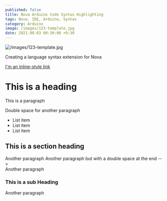 ```yaml
---
published: false
title: Nova Arduino Code Syntax Highlighting
tags: Nove, IDE, Arduino, Syntax
category: Arduino
image: /images/123-template.jpg
date: 2021-08-03 08:30:00 +9:30
---
```


![/images/123-template.jpg](/images/123-template.jpg)


Creating a language syntax extension for Nova







[I'm an inline-style link](https://www.google.com)

# This is a heading

This is a paragraph

Double space for another paragraph

- List item
- List item
- List item

## This is a section heading

Another paragraph
Another paragraph but with a double space at the end -->  
Another paragraph  

### This is a sub Heading

Another paragraph